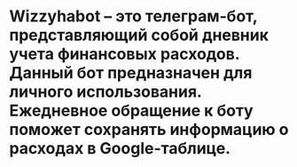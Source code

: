 # Wizzyhabot – это телеграм-бот, представляющий собой дневник учета финансовых расходов. Данный бот предназначен для личного использования. Ежедневное обращение к боту поможет сохранять информацию о расходах в Google-таблице.